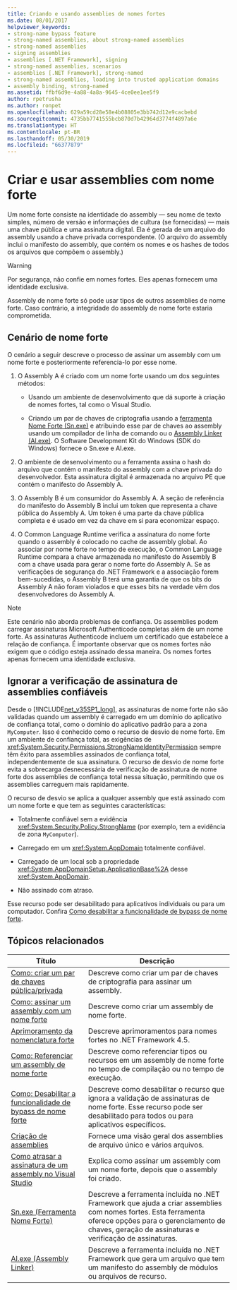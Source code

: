 ```yaml
---
title: Criando e usando assemblies de nomes fortes
ms.date: 08/01/2017
helpviewer_keywords:
- strong-name bypass feature
- strong-named assemblies, about strong-named assemblies
- strong-named assemblies
- signing assemblies
- assemblies [.NET Framework], signing
- strong-named assemblies, scenarios
- assemblies [.NET Framework], strong-named
- strong-named assemblies, loading into trusted application domains
- assembly binding, strong-named
ms.assetid: ffbf6d9e-4a88-4a8a-9645-4ce0ee1ee5f9
author: rpetrusha
ms.author: ronpet
ms.openlocfilehash: 629a59cd28e58e4b08805e3bb742d12e9cacbebd
ms.sourcegitcommit: 4735bb7741555bcb870d7b42964d3774f4897a6e
ms.translationtype: HT
ms.contentlocale: pt-BR
ms.lasthandoff: 05/30/2019
ms.locfileid: "66377879"
---
```

# <a name="create-and-use-strong-named-assemblies"></a>Criar e usar assemblies com nome forte

Um nome forte consiste na identidade do assembly — seu nome de texto simples, número de versão e informações de cultura (se fornecidas) — mais uma chave pública e uma assinatura digital. Ela é gerada de um arquivo do assembly usando a chave privada correspondente. (O arquivo do assembly inclui o manifesto do assembly, que contém os nomes e os hashes de todos os arquivos que compõem o assembly.)

> [!WARNING]
> Por segurança, não confie em nomes fortes. Eles apenas fornecem uma identidade exclusiva.

Assembly de nome forte só pode usar tipos de outros assemblies de nome forte. Caso contrário, a integridade do assembly de nome forte estaria comprometida.

## <a name="strong-name-scenario"></a>Cenário de nome forte

O cenário a seguir descreve o processo de assinar um assembly com um nome forte e posteriormente referencia-lo por esse nome.

1. O Assembly A é criado com um nome forte usando um dos seguintes métodos:

    - Usando um ambiente de desenvolvimento que dá suporte à criação de nomes fortes, tal como o Visual Studio.

    - Criando um par de chaves de criptografia usando a [ferramenta Nome Forte (Sn.exe)](../../../docs/framework/tools/sn-exe-strong-name-tool.md) e atribuindo esse par de chaves ao assembly usando um compilador de linha de comando ou o [Assembly Linker (Al.exe)](../../../docs/framework/tools/al-exe-assembly-linker.md). O Software Development Kit do Windows (SDK do Windows) fornece o Sn.exe e AI.exe.

2. O ambiente de desenvolvimento ou a ferramenta assina o hash do arquivo que contém o manifesto do assembly com a chave privada do desenvolvedor. Esta assinatura digital é armazenada no arquivo PE que contém o manifesto do Assembly A.

3. O Assembly B é um consumidor do Assembly A. A seção de referência do manifesto do Assembly B inclui um token que representa a chave pública do Assembly A. Um token é uma parte da chave pública completa e é usado em vez da chave em si para economizar espaço.

4. O Common Language Runtime verifica a assinatura do nome forte quando o assembly é colocado no cache de assembly global. Ao associar por nome forte no tempo de execução, o Common Language Runtime compara a chave armazenada no manifesto do Assembly B com a chave usada para gerar o nome forte do Assembly A. Se as verificações de segurança do .NET Framework e a associação forem bem-sucedidas, o Assembly B terá uma garantia de que os bits do Assembly A não foram violados e que esses bits na verdade vêm dos desenvolvedores do Assembly A.

> [!NOTE]
> Este cenário não aborda problemas de confiança. Os assemblies podem carregar assinaturas Microsoft Authenticode completas além de um nome forte. As assinaturas Authenticode incluem um certificado que estabelece a relação de confiança. É importante observar que os nomes fortes não exigem que o código esteja assinado dessa maneira. Os nomes fortes apenas fornecem uma identidade exclusiva.

## <a name="bypass-signature-verification-of-trusted-assemblies"></a>Ignorar a verificação de assinatura de assemblies confiáveis

Desde o [!INCLUDE[net_v35SP1_long](../../../includes/net-v35sp1-long-md.md)], as assinaturas de nome forte não são validadas quando um assembly é carregado em um domínio do aplicativo de confiança total, como o domínio do aplicativo padrão para a zona `MyComputer`. Isso é conhecido como o recurso de desvio de nome forte. Em um ambiente de confiança total, as exigências de <xref:System.Security.Permissions.StrongNameIdentityPermission> sempre têm êxito para assemblies assinados de confiança total, independentemente de sua assinatura. O recurso de desvio de nome forte evita a sobrecarga desnecessária de verificação de assinatura de nome forte dos assemblies de confiança total nessa situação, permitindo que os assemblies carreguem mais rapidamente.

O recurso de desvio se aplica a qualquer assembly que está assinado com um nome forte e que tem as seguintes características:

- Totalmente confiável sem a evidência <xref:System.Security.Policy.StrongName> (por exemplo, tem a evidência de zona `MyComputer`).

- Carregado em um <xref:System.AppDomain> totalmente confiável.

- Carregado de um local sob a propriedade <xref:System.AppDomainSetup.ApplicationBase%2A> desse <xref:System.AppDomain>.

- Não assinado com atraso.

Esse recurso pode ser desabilitado para aplicativos individuais ou para um computador. Confira [Como desabilitar a funcionalidade de bypass de nome forte](../../../docs/framework/app-domains/how-to-disable-the-strong-name-bypass-feature.md).

## <a name="related-topics"></a>Tópicos relacionados

|Título|Descrição|
|-----------|-----------------|
|[Como: criar um par de chaves pública/privada](../../../docs/framework/app-domains/how-to-create-a-public-private-key-pair.md)|Descreve como criar um par de chaves de criptografia para assinar um assembly.|
|[Como: assinar um assembly com um nome forte](../../../docs/framework/app-domains/how-to-sign-an-assembly-with-a-strong-name.md)|Descreve como criar um assembly de nome forte.|
|[Aprimoramento da nomenclatura forte](../../../docs/framework/app-domains/enhanced-strong-naming.md)|Descreve aprimoramentos para nomes fortes no .NET Framework 4.5.|
|[Como: Referenciar um assembly de nome forte](../../../docs/framework/app-domains/how-to-reference-a-strong-named-assembly.md)|Descreve como referenciar tipos ou recursos em um assembly de nome forte no tempo de compilação ou no tempo de execução.|
|[Como: Desabilitar a funcionalidade de bypass de nome forte](../../../docs/framework/app-domains/how-to-disable-the-strong-name-bypass-feature.md)|Descreve como desabilitar o recurso que ignora a validação de assinaturas de nome forte. Esse recurso pode ser desabilitado para todos ou para aplicativos específicos.|
|[Criação de assemblies](../../../docs/framework/app-domains/create-assemblies.md)|Fornece uma visão geral dos assemblies de arquivo único e vários arquivos.|
|[Como atrasar a assinatura de um assembly no Visual Studio](/visualstudio/ide/managing-assembly-and-manifest-signing#how-to-sign-an-assembly-in-visual-studio)|Explica como assinar um assembly com um nome forte, depois que o assembly foi criado.|
|[Sn.exe (Ferramenta Nome Forte)](../../../docs/framework/tools/sn-exe-strong-name-tool.md)|Descreve a ferramenta incluída no .NET Framework que ajuda a criar assemblies com nomes fortes. Esta ferramenta oferece opções para o gerenciamento de chaves, geração de assinaturas e verificação de assinaturas.|
|[Al.exe (Assembly Linker)](../../../docs/framework/tools/al-exe-assembly-linker.md)|Descreve a ferramenta incluída no .NET Framework que gera um arquivo que tem um manifesto do assembly de módulos ou arquivos de recurso.|
